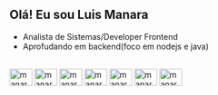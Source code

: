## Olá! Eu sou Luis Manara

- Analista de Sistemas/Developer Frontend
- Aprofudando em backend(foco em nodejs e java)

<div style="display: inline_block"><br>
  <img align="center" alt="manara-Js" height="30" width="40" src="https://cdn.jsdelivr.net/gh/devicons/devicon@latest/icons/javascript/javascript-original.svg" />
  <img align="center" alt="manara-Ts" height="30" width="40"  src="https://cdn.jsdelivr.net/gh/devicons/devicon@latest/icons/typescript/typescript-original.svg" />
  <img align="center" alt="manara-React" height="30" width="40"  src="https://cdn.jsdelivr.net/gh/devicons/devicon@latest/icons/react/react-original.svg" />
  <img align="center" alt="manara-Angular" height="30" width="40"  src="https://cdn.jsdelivr.net/gh/devicons/devicon@latest/icons/angular/angular-original.svg" />  
  <img align="center" alt="manara-Node" height="30" width="40"  src="https://cdn.jsdelivr.net/gh/devicons/devicon@latest/icons/nodejs/nodejs-original-wordmark.svg" />
  <img align="center" alt="manara-Java" height="30" width="40"  src="https://cdn.jsdelivr.net/gh/devicons/devicon@latest/icons/java/java-original.svg" />
  <img align="center" alt="manara-Sb" height="30" width="40"  src="https://cdn.jsdelivr.net/gh/devicons/devicon@latest/icons/spring/spring-original.svg" />  
</div>

<div>
  <a href="#" target="_blank" 
    <img src="https://img.shields.io/badge/LinkedIn-0077B5?style=for-the-badge&logo=linkedin&logoColor=white" />
  </a>
</div>
